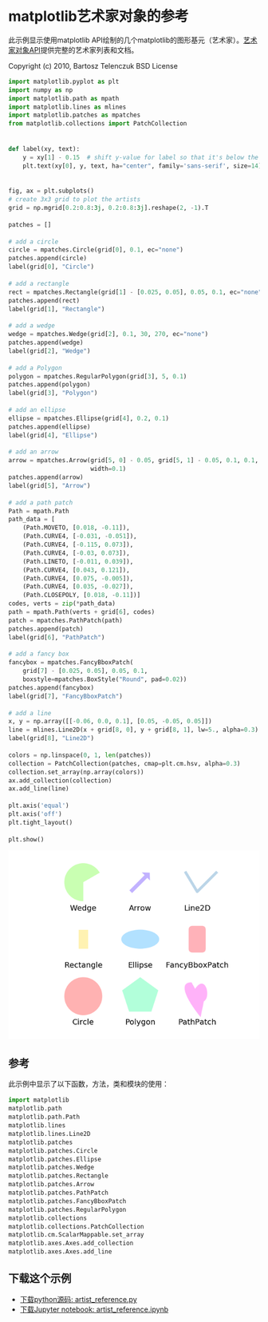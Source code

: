 # matplotlib艺术家对象的参考

此示例显示使用matplotlib API绘制的几个matplotlib的图形基元（艺术家）。[艺术家对象API](https://matplotlib.org/api/artist_api.html#artist-api)提供完整的艺术家列表和文档。

Copyright (c) 2010, Bartosz Telenczuk BSD License

```python
import matplotlib.pyplot as plt
import numpy as np
import matplotlib.path as mpath
import matplotlib.lines as mlines
import matplotlib.patches as mpatches
from matplotlib.collections import PatchCollection


def label(xy, text):
    y = xy[1] - 0.15  # shift y-value for label so that it's below the artist
    plt.text(xy[0], y, text, ha="center", family='sans-serif', size=14)


fig, ax = plt.subplots()
# create 3x3 grid to plot the artists
grid = np.mgrid[0.2:0.8:3j, 0.2:0.8:3j].reshape(2, -1).T

patches = []

# add a circle
circle = mpatches.Circle(grid[0], 0.1, ec="none")
patches.append(circle)
label(grid[0], "Circle")

# add a rectangle
rect = mpatches.Rectangle(grid[1] - [0.025, 0.05], 0.05, 0.1, ec="none")
patches.append(rect)
label(grid[1], "Rectangle")

# add a wedge
wedge = mpatches.Wedge(grid[2], 0.1, 30, 270, ec="none")
patches.append(wedge)
label(grid[2], "Wedge")

# add a Polygon
polygon = mpatches.RegularPolygon(grid[3], 5, 0.1)
patches.append(polygon)
label(grid[3], "Polygon")

# add an ellipse
ellipse = mpatches.Ellipse(grid[4], 0.2, 0.1)
patches.append(ellipse)
label(grid[4], "Ellipse")

# add an arrow
arrow = mpatches.Arrow(grid[5, 0] - 0.05, grid[5, 1] - 0.05, 0.1, 0.1,
                       width=0.1)
patches.append(arrow)
label(grid[5], "Arrow")

# add a path patch
Path = mpath.Path
path_data = [
    (Path.MOVETO, [0.018, -0.11]),
    (Path.CURVE4, [-0.031, -0.051]),
    (Path.CURVE4, [-0.115, 0.073]),
    (Path.CURVE4, [-0.03, 0.073]),
    (Path.LINETO, [-0.011, 0.039]),
    (Path.CURVE4, [0.043, 0.121]),
    (Path.CURVE4, [0.075, -0.005]),
    (Path.CURVE4, [0.035, -0.027]),
    (Path.CLOSEPOLY, [0.018, -0.11])]
codes, verts = zip(*path_data)
path = mpath.Path(verts + grid[6], codes)
patch = mpatches.PathPatch(path)
patches.append(patch)
label(grid[6], "PathPatch")

# add a fancy box
fancybox = mpatches.FancyBboxPatch(
    grid[7] - [0.025, 0.05], 0.05, 0.1,
    boxstyle=mpatches.BoxStyle("Round", pad=0.02))
patches.append(fancybox)
label(grid[7], "FancyBboxPatch")

# add a line
x, y = np.array([[-0.06, 0.0, 0.1], [0.05, -0.05, 0.05]])
line = mlines.Line2D(x + grid[8, 0], y + grid[8, 1], lw=5., alpha=0.3)
label(grid[8], "Line2D")

colors = np.linspace(0, 1, len(patches))
collection = PatchCollection(patches, cmap=plt.cm.hsv, alpha=0.3)
collection.set_array(np.array(colors))
ax.add_collection(collection)
ax.add_line(line)

plt.axis('equal')
plt.axis('off')
plt.tight_layout()

plt.show()
```

![matplotlib艺术家对象的参考示例](/static/images/gallery/sphx_glr_artist_reference_001.png)

## 参考

此示例中显示了以下函数，方法，类和模块的使用：

```python
import matplotlib
matplotlib.path
matplotlib.path.Path
matplotlib.lines
matplotlib.lines.Line2D
matplotlib.patches
matplotlib.patches.Circle
matplotlib.patches.Ellipse
matplotlib.patches.Wedge
matplotlib.patches.Rectangle
matplotlib.patches.Arrow
matplotlib.patches.PathPatch
matplotlib.patches.FancyBboxPatch
matplotlib.patches.RegularPolygon
matplotlib.collections
matplotlib.collections.PatchCollection
matplotlib.cm.ScalarMappable.set_array
matplotlib.axes.Axes.add_collection
matplotlib.axes.Axes.add_line
```

## 下载这个示例
            
- [下载python源码: artist_reference.py](https://matplotlib.org/_downloads/artist_reference.py)
- [下载Jupyter notebook: artist_reference.ipynb](https://matplotlib.org/_downloads/artist_reference.ipynb)